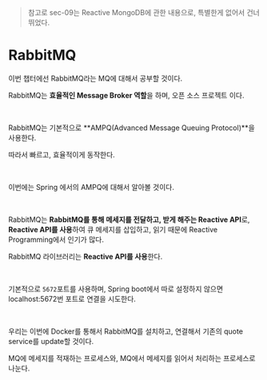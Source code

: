 > 참고로 sec-09는 Reactive MongoDB에 관한 내용으로, 특별한게 없어서 건너뛰었다.

# RabbitMQ

이번 챕터에선 RabbitMQ라는 MQ에 대해서 공부할 것이다.

RabbitMQ는 **효율적인 Message Broker 역할**을 하며, 오픈 소스 프로젝트 이다.

<br>

RabbitMQ는 기본적으로 **AMPQ(Advanced Message Queuing Protocol)**을 사용한다.

따라서 빠르고, 효율적이게 동작한다.

<br>

이번에는 Spring 에서의 AMPQ에 대해서 알아볼 것이다.

<br>

RabbitMQ는 **RabbitMQ를 통해 메세지를 전달하고, 받게 해주는 Reactive API**로, **Reactive API를 사용**하여 큐 메세지를 삽입하고, 읽기 때문에 Reactive
Programming에서 인기가 많다.

RabbitMQ 라이브러리는 **Reactive API를 사용**한다.

<br>

기본적으로 `5672`포트를 사용하며, Spring boot에서 따로 설정하지 않으면 localhost:5672번 포트로 연결을 시도한다.

<br>

우리는 이번에 Docker를 통해서 RabbitMQ를 설치하고, 연결해서 기존의 quote service를 update할 것이다.

MQ에 메세지를 적재하는 프로세스와, MQ에서 메세지를 읽어서 처리하는 프로세스로 나눈다.